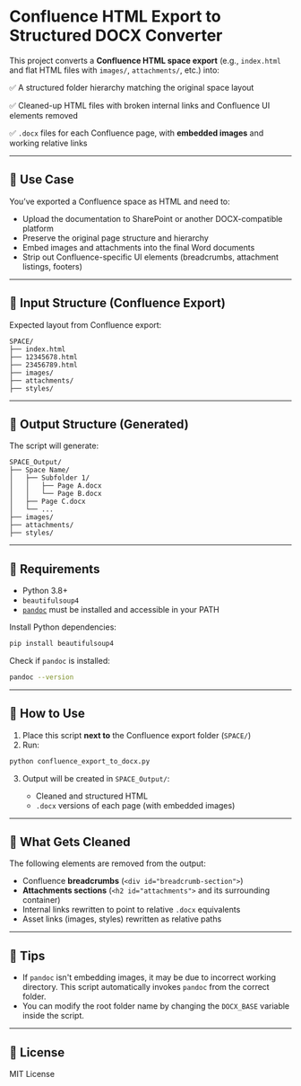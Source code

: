 # Confluence HTML Export to Structured DOCX Converter

This project converts a **Confluence HTML space export** (e.g., `index.html` and flat HTML files with `images/`, `attachments/`, etc.) into:

✅ A structured folder hierarchy matching the original space layout

✅ Cleaned-up HTML files with broken internal links and Confluence UI elements removed

✅ `.docx` files for each Confluence page, with **embedded images** and working relative links

---

## 🔧 Use Case

You’ve exported a Confluence space as HTML and need to:

* Upload the documentation to SharePoint or another DOCX-compatible platform
* Preserve the original page structure and hierarchy
* Embed images and attachments into the final Word documents
* Strip out Confluence-specific UI elements (breadcrumbs, attachment listings, footers)

---

## 📁 Input Structure (Confluence Export)

Expected layout from Confluence export:

```
SPACE/
├── index.html
├── 12345678.html
├── 23456789.html
├── images/
├── attachments/
├── styles/
```

---

## 📂 Output Structure (Generated)

The script will generate:

```
SPACE_Output/
├── Space Name/
│   ├── Subfolder 1/
│   │   ├── Page A.docx
│   │   └── Page B.docx
│   ├── Page C.docx
│   └── ...
├── images/
├── attachments/
├── styles/
```

---

## 🧰 Requirements

* Python 3.8+
* `beautifulsoup4`
* [`pandoc`](https://pandoc.org/) must be installed and accessible in your PATH

Install Python dependencies:

```bash
pip install beautifulsoup4
```

Check if `pandoc` is installed:

```bash
pandoc --version
```

---

## 🚀 How to Use

1. Place this script **next to** the Confluence export folder (`SPACE/`)
2. Run:

```bash
python confluence_export_to_docx.py
```

3. Output will be created in `SPACE_Output/`:

   * Cleaned and structured HTML
   * `.docx` versions of each page (with embedded images)

---

## 🧹 What Gets Cleaned

The following elements are removed from the output:

* Confluence **breadcrumbs** (`<div id="breadcrumb-section">`)
* **Attachments sections** (`<h2 id="attachments">` and its surrounding container)
* Internal links rewritten to point to relative `.docx` equivalents
* Asset links (images, styles) rewritten as relative paths

---

## 📃 Tips

* If `pandoc` isn't embedding images, it may be due to incorrect working directory. This script automatically invokes `pandoc` from the correct folder.
* You can modify the root folder name by changing the `DOCX_BASE` variable inside the script.

---

## 📄 License

MIT License
